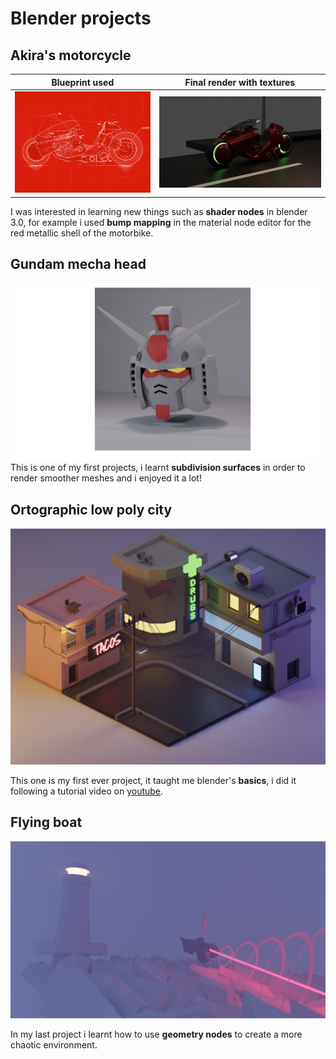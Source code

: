 # Blender projects

## Akira's motorcycle
|    Blueprint used    |              Final render with textures              |
| :------------------: | :--------------------------------------------------: |
| ![](./res/akira.png) | ![akira_motorcycle](./res/akira_texture_1_front.png) |

I was interested in learning new things such as **shader nodes** in blender 3.0, for example i  used **bump mapping** in the material node editor for the red metallic shell of the motorbike.

## Gundam mecha head

![gundam](./res/mechaSWAG.png)
This is one of my first projects, i learnt **subdivision surfaces** in order to render smoother meshes and i enjoyed it a lot!













## Ortographic low poly city

![](./res/LAVILE.png)

This one is my first ever project, it taught me blender's **basics**, i did it following a tutorial video on [youtube](https://www.youtube.com/watch?v=9e7sqP_bVsY&ab_channel=PolygonRunway).



## Flying boat

![](./res/boat_1.png)

In my last project i learnt how to use **geometry nodes** to create a more chaotic environment.